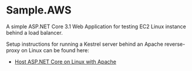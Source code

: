 # Sample.AWS

A simple ASP.NET Core 3.1 Web Application for testing EC2 Linux instance behind a load balancer.

Setup instructions for running a Kestrel server behind an Apache reverse-proxy on Linux can be found here:
- [Host ASP.NET Core on Linux with Apache](https://docs.microsoft.com/en-us/aspnet/core/host-and-deploy/linux-apache?view=aspnetcore-3.1)
